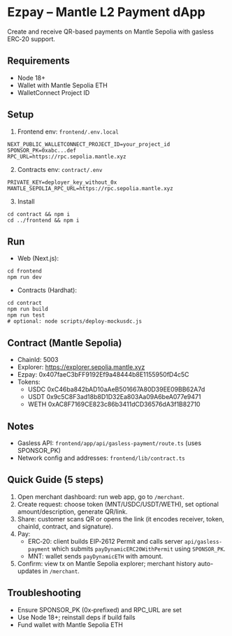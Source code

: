 # Ezpay – Mantle L2 Payment dApp

Create and receive QR-based payments on Mantle Sepolia with gasless ERC‑20 support.

## Requirements
- Node 18+
- Wallet with Mantle Sepolia ETH
- WalletConnect Project ID

## Setup
1) Frontend env: `frontend/.env.local`
```
NEXT_PUBLIC_WALLETCONNECT_PROJECT_ID=your_project_id
SPONSOR_PK=0xabc...def
RPC_URL=https://rpc.sepolia.mantle.xyz
```
2) Contracts env: `contract/.env`
```
PRIVATE_KEY=deployer_key_without_0x
MANTLE_SEPOLIA_RPC_URL=https://rpc.sepolia.mantle.xyz
```
3) Install
```
cd contract && npm i
cd ../frontend && npm i
```

## Run
- Web (Next.js):
```
cd frontend
npm run dev
```
- Contracts (Hardhat):
```
cd contract
npm run build
npm run test
# optional: node scripts/deploy-mockusdc.js
```

## Contract (Mantle Sepolia)
- ChainId: 5003
- Explorer: https://explorer.sepolia.mantle.xyz
- Ezpay: 0x407faeC3bFF9192Ef9a48444b8E1155950fD4c5C
- Tokens:
  - USDC 0xC46ba842bAD10aAeB501667A80D39EE09BB62A7d
  - USDT 0x9c5C8F3ad18b8D1D32Ea803Aa09A6beA077e9471
  - WETH 0xAC8F7169CE823c86b3411dCD36576dA3f1B82710

## Notes
- Gasless API: `frontend/app/api/gasless-payment/route.ts` (uses SPONSOR_PK)
- Network config and addresses: `frontend/lib/contract.ts`

## Quick Guide (5 steps)
1) Open merchant dashboard: run web app, go to `/merchant`.
2) Create request: choose token (MNT/USDC/USDT/WETH), set optional amount/description, generate QR/link.
3) Share: customer scans QR or opens the link (it encodes receiver, token, chainId, contract, and signature).
4) Pay:
   - ERC‑20: client builds EIP‑2612 Permit and calls server `api/gasless-payment` which submits `payDynamicERC20WithPermit` using `SPONSOR_PK`.
   - MNT: wallet sends `payDynamicETH` with amount.
5) Confirm: view tx on Mantle Sepolia explorer; merchant history auto-updates in `/merchant`.

## Troubleshooting
- Ensure SPONSOR_PK (0x‑prefixed) and RPC_URL are set
- Use Node 18+; reinstall deps if build fails
- Fund wallet with Mantle Sepolia ETH
